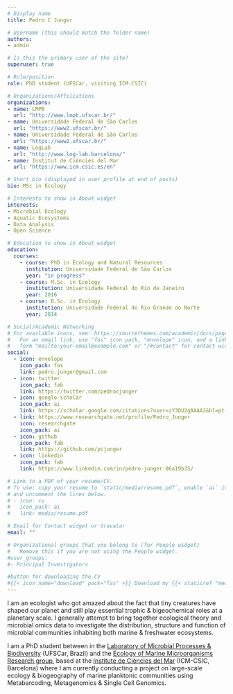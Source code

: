 ```yaml
---
# Display name
title: Pedro C Junger

# Username (this should match the folder name)
authors:
- admin

# Is this the primary user of the site?
superuser: true

# Role/position
role: PhD student (UFSCar, visiting ICM-CSIC)

# Organizations/Affiliations
organizations:
- name: LMPB
  url: "http://www.lmpb.ufscar.br/"
- name: Universidade Federal de São Carlos
  url: "https://www2.ufscar.br/"
- name: Universidade Federal de São Carlos
  url: "https://www2.ufscar.br/"
- name: LogLab
  url: "http://www.log-lab.barcelona/"
- name: Institut de Ciències del Mar
  url: "https://www.icm.csic.es/en"

# Short bio (displayed in user profile at end of posts)
bio: MSc in Ecology

# Interests to show in About widget
interests:
- Microbial Ecology
- Aquatic Ecosystems
- Data Analysis
- Open Science

# Education to show in About widget
education:
  courses:
    - course: PhD in Ecology and Natural Resources
      institution: Universidade Federal de São Carlos
      year: "in progress"
    - course: M.Sc. in Ecology
      institution: Universidade Federal do Rio de Janeiro
      year: 2016
    - course: B.Sc. in Ecology
      institution: Universidade Federal do Rio Grande do Norte
      year: 2014

# Social/Academic Networking
# For available icons, see: https://sourcethemes.com/academic/docs/page-builder/#icons
#   For an email link, use "fas" icon pack, "envelope" icon, and a link in the
#   form "mailto:your-email@example.com" or "/#contact" for contact widget.
social:
  - icon: envelope
    icon_pack: fas
    link: pedro.junger@gmail.com
  - icon: twitter
    icon_pack: fab
    link: https://twitter.com/pedrocjunger
  - icon: google-scholar
    icon_pack: ai
    link: https://scholar.google.com/citations?user=zY3DU2gAAAAJ&hl=pt-BR
  - link: https://www.researchgate.net/profile/Pedro_Junger
    icon: researchgate
    icon_pack: ai
  - icon: github
    icon_pack: fab
    link: https://github.com/pcjunger
  - icon: linkedin
    icon_pack: fab
    link: https://www.linkedin.com/in/pedro-junger-06a19b35/

# Link to a PDF of your resume/CV.
# To use: copy your resume to `static/media/resume.pdf`, enable `ai` icons in `params.toml`, 
# and uncomment the lines below.
# - icon: cv
#   icon_pack: ai
#   link: media/resume.pdf

# Email for Contact widget or Gravatar
email: ""

# Organizational groups that you belong to (for People widget)
#   Remove this if you are not using the People widget.
#user_groups:
#- Principal Investigators

#button for downloading the CV
#{{< icon name="download" pack="fas" >}} Download my {{< staticref "media/demo_resume.pdf" "newtab" >}}resumé{{< /staticref >}}.
---
```

I am an ecologist who got amazed about the fact that tiny creatures have shaped our planet and still play essential trophic & bigeochemical roles at a planetary scale. I generally attempt to bring together ecological theory and microbial omics data to investigate the distribution, structure and function of microbial communities inhabiting both marine & freshwater ecosystems.

I am a PhD student between in the [Laboratory of Microbial Processes & Biodiversity](http://www.lmpb.ufscar.br/) (UFSCar, Brazil) and the [Ecology of Marine Microorganisms Research group](https://emm.icm.csic.es/), based at the [Institute de Ciències del Mar](https://www.icm.csic.es/en) (ICM-CSIC, Barcelona) where I am currently conducting a project on large-scale ecology & biogeography of marine planktonic communities using Metabarcoding, Metagenomics & Single Cell Genomics.
